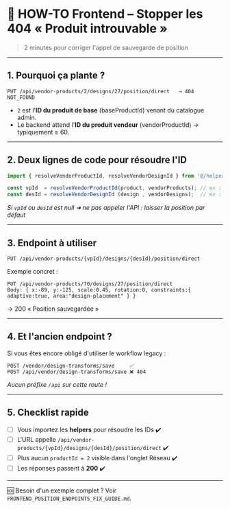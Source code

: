 # 🛑 HOW-TO Frontend – Stopper les 404 « Produit introuvable »

> 2 minutes pour corriger l'appel de sauvegarde de position

---

## 1. Pourquoi ça plante ?

```
PUT /api/vendor-products/2/designs/27/position/direct   → 404 NOT_FOUND
```

* `2` est l'**ID du produit de base** (baseProductId) venant du catalogue admin.
* Le backend attend l'**ID du produit vendeur** (vendorProductId) → typiquement ≥ 60.

---

## 2. Deux lignes de code pour résoudre l'ID

```ts
import { resolveVendorProductId, resolveVendorDesignId } from '@/helpers/vendorIdResolvers';

const vpId  = resolveVendorProductId(product, vendorProducts); // ex : 70
const desId = resolveVendorDesignId (design , vendorDesigns);  // ex : 27
```

*Si `vpId` ou `desId` est null ➜ ne pas appeler l'API : laisser la position par défaut*

---

## 3. Endpoint à utiliser

```http
PUT /api/vendor-products/{vpId}/designs/{desId}/position/direct
```

Exemple concret :
```
PUT /api/vendor-products/70/designs/27/position/direct
Body: { x:-89, y:-125, scale:0.45, rotation:0, constraints:{ adaptive:true, area:"design-placement" } }
```
→ 200 « Position sauvegardée »

---

## 4. Et l'ancien endpoint ?

Si vous êtes encore obligé d'utiliser le workflow legacy :

```
POST /vendor/design-transforms/save     ✅
POST /api/vendor/design-transforms/save ❌ 404
```

*Aucun préfixe `/api` sur cette route !*

---

## 5. Checklist rapide

- [ ] Vous importez les **helpers** pour résoudre les IDs ✔️
- [ ] L'URL appelle `/api/vendor-products/{vpId}/designs/{desId}/position/direct` ✔️
- [ ] Plus aucun `productId = 2` visible dans l'onglet Réseau ✔️
- [ ] Les réponses passent à **200** ✔️

---

🆘 Besoin d'un exemple complet ? Voir `FRONTEND_POSITION_ENDPOINTS_FIX_GUIDE.md`. 